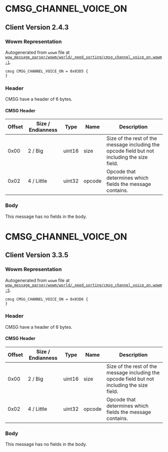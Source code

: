 # CMSG_CHANNEL_VOICE_ON

## Client Version 2.4.3

### Wowm Representation

Autogenerated from `wowm` file at [`wow_message_parser/wowm/world/_need_sorting/cmsg_channel_voice_on.wowm:1`](https://github.com/gtker/wow_messages/tree/main/wow_message_parser/wowm/world/_need_sorting/cmsg_channel_voice_on.wowm#L1).
```rust,ignore
cmsg CMSG_CHANNEL_VOICE_ON = 0x03D5 {
}
```
### Header

CMSG have a header of 6 bytes.

#### CMSG Header

| Offset | Size / Endianness | Type   | Name   | Description |
| ------ | ----------------- | ------ | ------ | ----------- |
| 0x00   | 2 / Big           | uint16 | size   | Size of the rest of the message including the opcode field but not including the size field.|
| 0x02   | 4 / Little        | uint32 | opcode | Opcode that determines which fields the message contains.|

### Body

This message has no fields in the body.

# CMSG_CHANNEL_VOICE_ON

## Client Version 3.3.5

### Wowm Representation

Autogenerated from `wowm` file at [`wow_message_parser/wowm/world/_need_sorting/cmsg_channel_voice_on.wowm:5`](https://github.com/gtker/wow_messages/tree/main/wow_message_parser/wowm/world/_need_sorting/cmsg_channel_voice_on.wowm#L5).
```rust,ignore
cmsg CMSG_CHANNEL_VOICE_ON = 0x03D6 {
}
```
### Header

CMSG have a header of 6 bytes.

#### CMSG Header

| Offset | Size / Endianness | Type   | Name   | Description |
| ------ | ----------------- | ------ | ------ | ----------- |
| 0x00   | 2 / Big           | uint16 | size   | Size of the rest of the message including the opcode field but not including the size field.|
| 0x02   | 4 / Little        | uint32 | opcode | Opcode that determines which fields the message contains.|

### Body

This message has no fields in the body.

